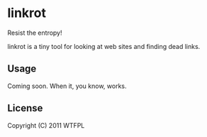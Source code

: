 # linkrot

Resist the entropy!

linkrot is a tiny tool for looking at web sites and finding dead
links.

## Usage

Coming soon. When it, you know, works.

## License

Copyright (C) 2011 WTFPL
